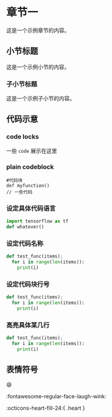 # 章节一

这是一个示例章节的内容。

## 小节标题

这是一个示例小节的内容。

### 子小节标题

这是一个示例子小节的内容。

## 代码示意
### code locks
一些 `code`  展示在这里

### plain codeblock
```
#代码块
def myfunction()
// 一些代码
```

### 设定具体代码语言
``` py
import tensorflow as tf
def whatever()
```

### 设定代码名称
```py title="test.py"
def test_func(items);
  for i in range(len(items)):
    print(i)
```

### 设定代码块行号
``` py linenums="1"
def test_func(items);
  for i in range(len(items)):
    print(i)
```

### 高亮具体某几行
``` py linenums="1" hl_lines="2 3"
def test_func(items);
  for i in range(len(items)):
    print(i)
```

## 表情符号
:smile:

:fontawesome-regular-face-laugh-wink:

:octicons-heart-fill-24:{ .heart } 
